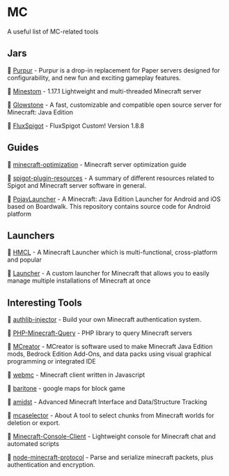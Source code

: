 # MC
 A useful list of MC-related tools

 ## Jars

 🔹 [Purpur](https://github.com/PurpurMC/Purpur) - Purpur is a drop-in replacement for Paper servers designed for configurability, and new fun and exciting gameplay features.

 🔹 [Minestom](https://github.com/Minestom/Minestom) - 1.17.1 Lightweight and multi-threaded Minecraft server

 🔹 [Glowstone](https://github.com/GlowstoneMC/Glowstone) - A fast, customizable and compatible open source server for Minecraft: Java Edition

 🔹 [FluxSpigot](https://github.com/VictorML11/FluxSpigot) - FluxSpigot Custom! Version 1.8.8

## Guides

 🔹 [minecraft-optimization](https://github.com/YouHaveTrouble/minecraft-optimization) - Minecraft server optimization guide


 🔹 [spigot-plugin-resources](https://github.com/Paul2708/spigot-plugin-resources) - A summary of different resources related to Spigot and Minecraft server software in general.

 🔹 [PojavLauncher](https://github.com/PojavLauncherTeam/PojavLauncher) - A Minecraft: Java Edition Launcher for Android and iOS based on Boardwalk. This repository contains source code for Android platform

 ## Launchers

 🔹 [HMCL](https://github.com/huanghongxun/HMCL) - A Minecraft Launcher which is multi-functional, cross-platform and popular

 🔹 [Launcher](https://github.com/MultiMC/Launcher) - A custom launcher for Minecraft that allows you to easily manage multiple installations of Minecraft at once


## Interesting Tools

 🔹 [authlib-injector](https://github.com/yushijinhun/authlib-injector) - Build your own Minecraft authentication system.

 🔹 [PHP-Minecraft-Query](https://github.com/xPaw/PHP-Minecraft-Query) - PHP library to query Minecraft servers

🔹 [MCreator](https://github.com/MCreator/MCreator) - MCreator is software used to make Minecraft Java Edition mods, Bedrock Edition Add-Ons, and data packs using visual graphical programming or integrated IDE

🔹 [webmc](https://github.com/michaljaz/webmc) - Minecraft client written in Javascript


🔹 [baritone](https://github.com/cabaletta/baritone) - google maps for block game

🔹 [amidst](https://github.com/toolbox4minecraft/amidst) - Advanced Minecraft Interface and Data/Structure Tracking

🔹 [mcaselector](https://github.com/Querz/mcaselector) - About
A tool to select chunks from Minecraft worlds for deletion or export.

🔹 [Minecraft-Console-Client](https://github.com/MCCTeam/Minecraft-Console-Client) - Lightweight console for Minecraft chat and automated scripts

🔹 [node-minecraft-protocol](https://github.com/PrismarineJS/node-minecraft-protocol) - Parse and serialize minecraft packets, plus authentication and encryption.
